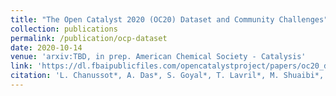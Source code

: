 ```yaml
---
title: "The Open Catalyst 2020 (OC20) Dataset and Community Challenges"
collection: publications
permalink: /publication/ocp-dataset
date: 2020-10-14
venue: 'arxiv:TBD, in prep. American Chemical Society - Catalysis'
link: 'https://dl.fbaipublicfiles.com/opencatalystproject/papers/oc20_dataset.pdf'
citation: 'L. Chanussot*, A. Das*, S. Goyal*, T. Lavril*, M. Shuaibi*, M. Riviere, K. Tran, J. Heras-Domingo, C. Ho, W. Hu, A. Palizhati, A. Sriram, B. Wood, J. Yoon, D. Parikh, C. L. Zitnick, Z. Ulissi, <i> in prep. (2020)</i>'
---
```

